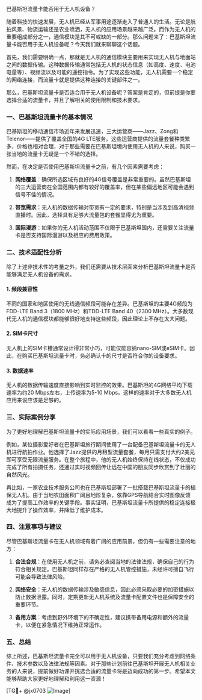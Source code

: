 巴基斯坦流量卡能否用于无人机设备？

随着科技的快速发展，无人机已经从军事用途逐渐走入了普通人的生活。无论是航拍风景、物流运输还是农业喷洒，无人机的应用场景越来越广泛。而作为无人机的重要组成部分之一，通信模块是其不可或缺的一部分。那么问题来了：巴基斯坦流量卡能否用于无人机设备呢？今天我们就来聊聊这个话题。

首先，我们需要明确一点，那就是无人机的通信模块主要用来实现无人机与地面站之间的数据传输。这种数据传输通常包括无人机的状态信息（如高度、速度、电池电量等）、视频流以及可能的遥控指令。为了实现这些功能，无人机需要一个稳定的网络连接，而流量卡就是提供这种连接的关键部件之一。

那么，巴基斯坦流量卡是否适合用于无人机设备呢？答案是肯定的，但前提是你要选择合适的流量卡，并且了解相关的使用限制和技术要求。

### 一、巴基斯坦流量卡的基本情况

巴基斯坦的移动通信市场近年来发展迅速，三大运营商——Jazz、Zong和Telenor——提供了覆盖全国的4G LTE服务。这些运营商提供的流量套餐种类繁多，价格也相对合理，对于那些需要在巴基斯坦境内使用无人机的人来说，购买一张当地的流量卡无疑是一个不错的选择。

然而，在决定是否使用巴基斯坦流量卡之前，有几个因素需要考虑：

1. **网络覆盖**：确保所选区域有良好的4G信号覆盖是非常重要的。虽然巴基斯坦的三大运营商在全国范围内都有较好的覆盖率，但在某些偏远地区可能会遇到信号不佳的情况。
   
2. **带宽需求**：无人机的数据传输对带宽有一定的要求，特别是当涉及到高清视频直播时。因此，选择具有足够大流量包的套餐显得尤为重要。
   
3. **国际漫游**：如果你的无人机活动范围不仅限于巴基斯坦国内，还需要关注流量卡是否支持国际漫游以及相应的费用政策。

### 二、技术适配性分析

除了上述非技术性的考量之外，我们还需要从技术层面来分析巴基斯坦流量卡是否能够满足无人机设备的需求。

#### 1. 频段兼容性
不同的国家和地区使用的无线通信频段可能存在差异。巴基斯坦的主要4G频段为FDD-LTE Band 3（1800 MHz）和TDD-LTE Band 40（2300 MHz）。大多数现代无人机的通信模块都能够很好地支持这些频段，因此理论上不存在太大问题。

#### 2. SIM卡尺寸
无人机上的SIM卡槽通常设计得非常小巧，可能仅能容纳nano-SIM或eSIM卡。因此，在购买巴基斯坦流量卡时，务必确认卡的尺寸是否符合你的设备要求。

#### 3. 数据速率
无人机的数据传输速度直接影响到实时监控的效果。巴基斯坦的4G网络平均下载速率为约20 Mbps左右，上传速率为5-10 Mbps。这样的速率对于大多数无人机应用来说应该是足够的。

### 三、实际案例分享

为了更好地理解巴基斯坦流量卡的实际应用场景，我们可以看看一些真实的例子。

例如，某位摄影爱好者在巴基斯坦旅行期间使用了一台配备巴基斯坦流量卡的无人机进行航拍作业。他选择了Jazz提供的月租型流量套餐，每月只需支付大约2美元即可享受无限流量服务。在整个旅程中，他的无人机始终保持在线状态，不仅成功完成了所有拍摄任务，还通过实时视频回传让远在中国的朋友同步欣赏到了壮丽的自然风光。

再比如，一家农业技术服务公司也在巴基斯坦部署了一批搭载巴基斯坦流量卡的植保无人机。由于当地农田面积广阔且地形复杂，依靠GPS导航结合实时图像反馈成为了提高工作效率的关键手段。事实证明，巴基斯坦流量卡所提供的稳定连接极大地提升了操作效率，并降低了维护成本。

### 四、注意事项与建议

尽管巴基斯坦流量卡在无人机领域有着广阔的应用前景，但仍有一些需要注意的地方：

1. **合法合规**：在使用无人机之前，请务必查阅当地的法律法规，确保自己的行为符合相关规定。巴基斯坦同样存在严格的无人机管控措施，未经许可擅自飞行可能会导致法律风险。

2. **网络安全**：无人机的数据传输涉及敏感信息，因此必须采取必要的加密措施以防止数据泄露。同时，定期更新无人机系统及流量卡配置文件也是保障安全的重要环节。

3. **备用方案**：考虑到野外环境下的不确定性，建议携带备用电源和额外的流量卡，以便在紧急情况下维持正常运作。

### 五、总结

综上所述，巴基斯坦流量卡完全可以用于无人机设备，只要我们充分考虑到网络条件、技术参数以及法律法规等因素。对于那些计划前往巴基斯坦开展无人机相关业务的人来说，提前做好功课并挑选合适的流量卡将是迈向成功的第一步。希望本文能够帮助大家更好地理解和利用这一资源！

[TG💪+ @jx0703 ![Image](https://github.com/user-attachments/assets/dbca1d08-cadb-493c-b0ec-ad6f7a83f270)]